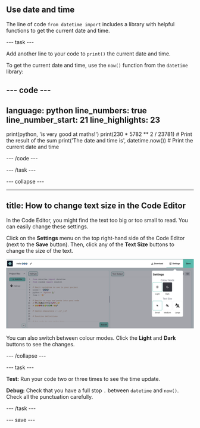 ## Use date and time

The line of code `from datetime import` includes a library with helpful functions to get the current date and time.

--- task ---

Add another line to your code to `print()` the current date and time.

To get the current date and time, use the `now()` function from the `datetime` library:

--- code ---
---
language: python
line_numbers: true
line_number_start: 21
line_highlights: 23
---

print(python, 'is very good at maths!')
print(230 * 5782 ** 2 / 23781)  # Print the result of the sum
print('The date and time is', datetime.now())  # Print the current date and time
 
--- /code ---

--- /task ---

--- collapse ---

---
title: How to change text size in the Code Editor
---

In the Code Editor, you might find the text too big or too small to read. You can easily change these settings.

Click on the **Settings** menu on the top right-hand side of the Code Editor (next to the **Save** button). Then, click any of the **Text Size** buttons to change the size of the text.

![The Code Editor with the Settings menu open, showing the Colour Mode and Text Size options.](images/full_screen.png)

You can also switch between colour modes. Click the **Light** and **Dark** buttons to see the changes.

--- /collapse ---

--- task ---

**Test:** Run your code two or three times to see the time update.

**Debug:** Check that you have a full stop `.` between `datetime` and `now()`. Check all the punctuation carefully.

--- /task ---

--- save ---

